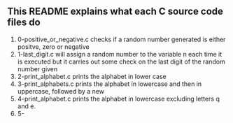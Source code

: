 ## This README explains what each C source code files do
1) 0-positive_or_negative.c checks if a random number generated is either positve, zero or negative
2) 1-last_digit.c will assign a random number to the variable n each time it is executed but it carries out some check on the last digit of the random number given
3) 2-print_alphabet.c prints the alphabet in lower case
4) 3-print_alphabets.c prints the alphabet in lowercase and then in uppercase, followed by a new
5) 4-print_alphabet.c prints the alphabet in lowercase excluding letters q and e.
6) 5-
